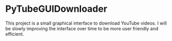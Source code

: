 # PyTubeGUIDownloader
This project is a small graphical interface to download YouTube videos. I will be slowly improving the interface over time to be more user friendly and efficient. 

